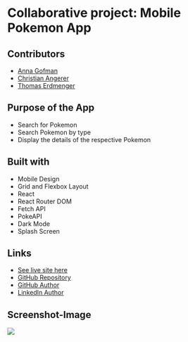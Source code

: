 # Collaborative project: Mobile Pokemon App

## Contributors

- [Anna Gofman](https://github.com/Nostea)
- [Christian Angerer](https://github.com/ChrissQAng)
- [Thomas Erdmenger](https://github.com/thomaserdmenger)

## Purpose of the App

- Search for Pokemon
- Search Pokemon by type
- Display the details of the respective Pokemon

## Built with

- Mobile Design
- Grid and Flexbox Layout
- React
- React Router DOM
- Fetch API
- PokeAPI
- Dark Mode
- Splash Screen

## Links

- [See live site here](https://pokemon-app-x9pp.onrender.com)
- [GitHub Repository](https://github.com/thomaserdmenger/Pokemon-App)
- [GitHub Author](https://github.com/thomaserdmenger)
- [LinkedIn Author](https://www.linkedin.com/in/thomaserdmenger/)

## Screenshot-Image

![](./public/images/screenshot.png)
